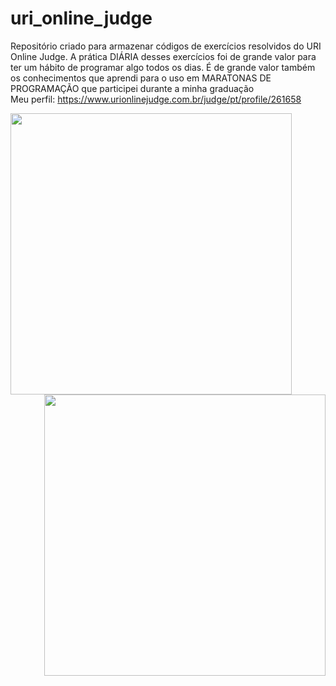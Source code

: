 # uri_online_judge

Repositório criado para armazenar códigos de exercícios resolvidos do URI Online Judge. A prática DIÁRIA desses exercícios foi de grande valor para ter um hábito de programar algo todos os dias. É de grande valor também os conhecimentos que aprendi para o uso em MARATONAS DE PROGRAMAÇÃO que participei durante a minha graduação<br>
Meu perfil: https://www.urionlinejudge.com.br/judge/pt/profile/261658
<br>

  <center>
  
  <img src="https://media.giphy.com/media/10zxDv7Hv5RF9C/giphy.gif" width="450" height="450" align="left"/> 
  <img src="https://media.giphy.com/media/l0HlFCT4uNTArsbu0/giphy.gif"width="450" height="450" align="right"/>
    </center>
